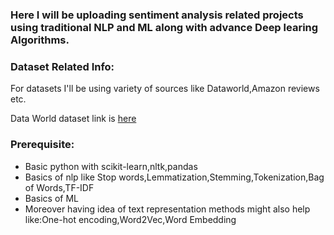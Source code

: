 <h3>Here I will be uploading sentiment analysis related projects using traditional NLP and ML  along with advance Deep learing Algorithms.</h3>
<h3>Dataset Related Info:</h3>
<p>For datasets I'll be using variety of sources like Dataworld,Amazon reviews etc.</p>
<p>Data World dataset link is <a href='https://data.world/crowdflower/sentiment-analysis-in-text'>here</a></p>

<h3>Prerequisite:</h3>
<ul>
  <li>Basic python with scikit-learn,nltk,pandas</li>
  <li>Basics of nlp like Stop words,Lemmatization,Stemming,Tokenization,Bag of Words,TF-IDF</li>
  <li>Basics of ML</li>
  <li>Moreover having idea of text representation methods might also help like:One-hot encoding,Word2Vec,Word Embedding</li>
</ul>

